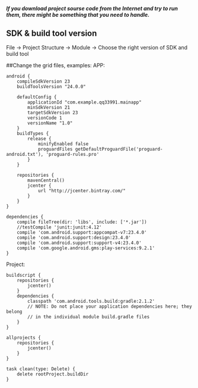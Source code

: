 ##### If you download project sourse code from the Internet and try to run them, there might be something that you need to handle.


## SDK & build tool version

File -> Project Structure -> Module -> Choose the right version of SDK and build tool


##Change the grid files, examples:
APP:
```
android {
    compileSdkVersion 23
    buildToolsVersion "24.0.0"

    defaultConfig {
        applicationId "com.example.qq33991.mainapp"
        minSdkVersion 21
        targetSdkVersion 23
        versionCode 1
        versionName "1.0"
    }
    buildTypes {
        release {
            minifyEnabled false
            proguardFiles getDefaultProguardFile('proguard-android.txt'), 'proguard-rules.pro'
        }
    }

    repositories {
        mavenCentral()
        jcenter {
            url "http://jcenter.bintray.com/"
        }
    }
}

dependencies {
    compile fileTree(dir: 'libs', include: ['*.jar'])
    //testCompile 'junit:junit:4.12'
    compile 'com.android.support:appcompat-v7:23.4.0'
    compile 'com.android.support:design:23.4.0'
    compile 'com.android.support:support-v4:23.4.0'
    compile 'com.google.android.gms:play-services:9.2.1'
}
```

Project:
```
buildscript {
    repositories {
        jcenter()
    }
    dependencies {
        classpath 'com.android.tools.build:gradle:2.1.2'
        // NOTE: Do not place your application dependencies here; they belong
        // in the individual module build.gradle files
    }
}

allprojects {
    repositories {
        jcenter()
    }
}

task clean(type: Delete) {
    delete rootProject.buildDir
}
```
